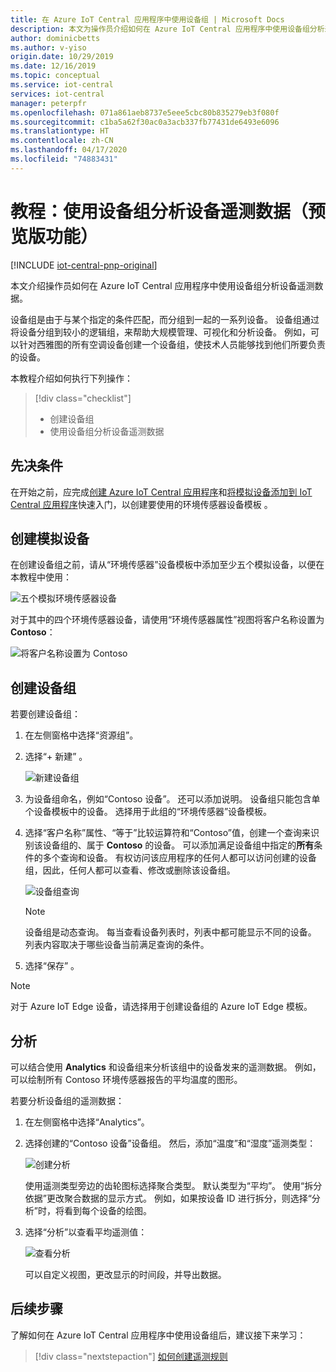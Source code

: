 ```yaml
---
title: 在 Azure IoT Central 应用程序中使用设备组 | Microsoft Docs
description: 本文为操作员介绍如何在 Azure IoT Central 应用程序中使用设备组分析来自设备的遥测数据。
author: dominicbetts
ms.author: v-yiso
origin.date: 10/29/2019
ms.date: 12/16/2019
ms.topic: conceptual
ms.service: iot-central
services: iot-central
manager: peterpfr
ms.openlocfilehash: 071a861aeb8737e5eee5cbc80b835279eb3f080f
ms.sourcegitcommit: c1ba5a62f30ac0a3acb337fb77431de6493e6096
ms.translationtype: HT
ms.contentlocale: zh-CN
ms.lasthandoff: 04/17/2020
ms.locfileid: "74883431"
---
```

# <a name="tutorial-use-device-groups-to-analyze-device-telemetry-preview-features"></a>教程：使用设备组分析设备遥测数据（预览版功能）

[!INCLUDE [iot-central-pnp-original](../../../includes/iot-central-pnp-original-note.md)]

本文介绍操作员如何在 Azure IoT Central 应用程序中使用设备组分析设备遥测数据。

设备组是由于与某个指定的条件匹配，而分组到一起的一系列设备。 设备组通过将设备分组到较小的逻辑组，来帮助大规模管理、可视化和分析设备。 例如，可以针对西雅图的所有空调设备创建一个设备组，使技术人员能够找到他们所要负责的设备。

本教程介绍如何执行下列操作：

> [!div class="checklist"]
> * 创建设备组
> * 使用设备组分析设备遥测数据

## <a name="prerequisites"></a>先决条件

在开始之前，应完成[创建 Azure IoT Central 应用程序](./quick-deploy-iot-central.md)和[将模拟设备添加到 IoT Central 应用程序](./quick-create-pnp-device.md)快速入门，以创建要使用的环境传感器设备模板  。

## <a name="create-simulated-devices"></a>创建模拟设备

在创建设备组之前，请从“环境传感器”设备模板中添加至少五个模拟设备，以便在本教程中使用： 

![五个模拟环境传感器设备](./media/tutorial-use-device-groups/simulated-devices.png)

对于其中的四个环境传感器设备，请使用“环境传感器属性”视图将客户名称设置为 **Contoso**： 

![将客户名称设置为 Contoso](./media/tutorial-use-device-groups/customer-name.png)

## <a name="create-a-device-group"></a>创建设备组

若要创建设备组：

1. 在左侧窗格中选择“资源组”。 

1. 选择“+ 新建”  。

    ![新建设备组](media/tutorial-use-device-groups/image1.png)

1. 为设备组命名，例如“Contoso 设备”。  还可以添加说明。 设备组只能包含单个设备模板中的设备。 选择用于此组的“环境传感器”设备模板。 

1. 选择“客户名称”属性、“等于”比较运算符和“Contoso”值，创建一个查询来识别该设备组的、属于 **Contoso** 的设备。    可以添加满足设备组中指定的**所有**条件的多个查询和设备。 有权访问该应用程序的任何人都可以访问创建的设备组，因此，任何人都可以查看、修改或删除该设备组。

    ![设备组查询](media/tutorial-use-device-groups/image2.png)

    > [!NOTE]
    > 设备组是动态查询。 每当查看设备列表时，列表中都可能显示不同的设备。 列表内容取决于哪些设备当前满足查询的条件。

1. 选择“保存”  。

> [!NOTE]
> 对于 Azure IoT Edge 设备，请选择用于创建设备组的 Azure IoT Edge 模板。

## <a name="analytics"></a>分析

可以结合使用 **Analytics** 和设备组来分析该组中的设备发来的遥测数据。 例如，可以绘制所有 Contoso 环境传感器报告的平均温度的图形。

若要分析设备组的遥测数据：

1. 在左侧窗格中选择“Analytics”。 

1. 选择创建的“Contoso 设备”设备组。  然后，添加“温度”和“湿度”遥测类型：  

    ![创建分析](./media/tutorial-use-device-groups/create-analysis.png)

    使用遥测类型旁边的齿轮图标选择聚合类型。 默认类型为“平均”。  使用“拆分依据”更改聚合数据的显示方式。  例如，如果按设备 ID 进行拆分，则选择“分析”时，将看到每个设备的绘图。 

1. 选择“分析”以查看平均遥测值： 

    ![查看分析](./media/tutorial-use-device-groups/view-analysis.png)

    可以自定义视图，更改显示的时间段，并导出数据。

## <a name="next-steps"></a>后续步骤

了解如何在 Azure IoT Central 应用程序中使用设备组后，建议接下来学习：

> [!div class="nextstepaction"]
> [如何创建遥测规则](tutorial-create-telemetry-rules.md)
